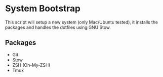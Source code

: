 # System Bootstrap

This script will setup a new system (only Mac/Ubuntu tested), it installs the packages and handles the dotfiles using GNU Stow.

## Packages

- Git
- Stow
- ZSH (Oh-My-ZSH)
- Tmux
